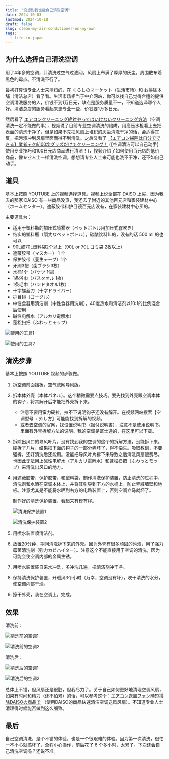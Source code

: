 ```yaml
---
title: "没想到我也能自己清洗空调"
date: 2024-10-03
lastmod: 2024-10-18
draft: false
slug: clean-my-air-conditioner-on-my-own
tags:
  - life-in-japan
---
```


## 为什么选择自己清洗空调

用了4年多的空调，只清洗过空气过滤网。风扇上布满了厚厚的灰尘，周围散布着黑色的霉点。不清洗不行了。

最初打算请专业人士来清扫的，在 くらしのマーケット（生活市场）和 お掃除本舗（清洁总店）看了看。生活市场相当于中介网站，你可以找自己觉得合适的提供空调清洗服务的人，价钱不到1万日元，缺点是服务质量不一，不知道选泽哪个人好。清洁总店的服务看起来更专业一些，价钱要1万多日元。

然后看了 [エアコンクリーニング絶対やってはいけないクリーニング方法](https://www.youtube.com/watch?v=Ra70MfKBOm8)（空调清洗一定不能做的事），视频说了目前专业空调清洗的陷阱，用高压水枪看上去把表面的清洗干净了，但是如果不先把风扇上堆积的灰尘清洗干净的话，会适得其反，把污渍冲到风扇里面而得不到清洗。之后又看了  [【エアコン掃除は自分でできる】業者テク&100均グッズだけでクリーニング！](https://www.youtube.com/watch?v=rT5wciOPIn8) (【空调清洁可以自己动手】使用专业技巧和100日元店商品进行清洁！)，视频介绍了如何使用百元店的低价商品，像专业人士一样清洗空调。想想请专业人士来可能也洗不干净，还不如自己动手。

## 道具

基本上按照 YOUTUBE 上的视频选择道具。视频上说全部在 DAISO 上买，因为我去的那家 DAISO 有一些商品没货，我还去了附近的其他百元店和家装建材中心（ホームセンター）。遮蔽胶带和护目镜百元店没有，在家装建材中心买的。

主要道具为：
- 适用于塑料瓶的加压式喷雾器（ペットボトル用加圧式霧吹き）
- 结实的塑料瓶（頑丈なペットボトル），碳酸饮料1L的，没有的话 500 ml 的也可以
- 90L或70L塑料袋2个以上（90L or 70L ゴミ袋 2枚以上）
- 遮蔽胶带（マスカー） 1 个
- 保护胶带（養生テープ）1个
- 牙刷3把（歯ブラシ3枚）
- 水桶1个（バケツ 1個）
- 1条浴巾（バスタオル 1枚）
- 1条毛巾（ハンドタオル1枚）
- 十字螺丝刀（十字ドライバー）
- 护目镜（ゴーグル）
- 中性食器用清洁剂（中性食器用洗剤），40度热水和清洁剂以10:1的比例混合后使用
- 碱性电解水（アルカリ電解水）
- 蓬松扫把（ふわっとモップ）

![使用的工具1](tool1.jpg)

![使用的工具2](tool2.jpg)

## 清洗步骤

基本上按照 YOUTUBE 视频的步骤做。

1. 拆空调前面挡板，空气滤网导风版。
2. 拆本体外壳（本体パネル）。这个稍微需要点技巧。要先找到外壳跟空调本体的钩子，将其解开后才能把外壳拆下来。
   - 注意不要用蛮力硬拉，拉不下说明钩子还没有解开。在视频网站搜索【空调型号 + 外し方】可能能找到拆解的视频。
   - 或者去空调的官网，找设置说明书（据付説明書），注意不是使用说明书，里面有外壳拆解方法的说明。我的空调是富士通的，在[这里](https://www.fujitsu-general.com/jp/support/downloads/search/index.html)可以下载。
3. 拆除出风口的导风叶片。没有找到我的空调的这个的拆解方法，没能拆下来。硬拆了几片，结果把下面的钩子的一部分弄坏了，得不偿失。吸取教训，不要强拆。还好清洗后还能用。没能把导风叶片拆下来导致之后清洗风扇很费尽。也因此无法用上碱性电解水（アルカリ電解水）和蓬松扫把（ふわっとモップ）来清洗出风口的地方。
4. 用遮蔽胶带，保护胶带，和塑料袋，制作清洗保护装置，防止清洗的过程中，清洗剂和水晒在空调本体上，并将其引导到下方的水桶上，防止弄脏墙壁和地板。注意尤其是不能将水晒到右方的电路装置上，否则空调立马就坏了。

   制作好的清洗保护装置，看起来有模有样。

   ![清洗保护装置1](set_tool1.jpg)

   ![清洗保护装置2](set_tool2.jpg)

5. 用喷水装置喷清洁剂。
6. 放置20分钟，期间清洗拆下来的外壳。因为外壳有很多顽固的污渍，用了强力霉菌清洗剂（強力カビハイター）。注意这个不能直接用于空调的清洗，因为可能会使空调内部的金属生锈。
7. 用喷水装置装自来水冲洗，多冲洗几遍，把清洁剂冲干净。
8. 保持清洗保护装置，开暖风3个小时（万幸，空调没有坏），吹干清洗的水分，使空调内部干燥。
9. 擦干外壳，装在空调上，完成。

## 效果

清洗前：

![清洗前的空调1](before1.jpg)

![清洗前的空调2](before2.jpg)

清洗后：

![清洗后的空调1](after1.jpg)

![清洗后的空调2](after2.jpg)

总体上不错，但风扇还是很脏，但我尽力了。关于自己如何更好地清理空调风扇，如果有时间和精力（还不怕累）的话，可以参考这个：[エアコン送風ファン時短掃除DAISOの商品で](https://www.youtube.com/watch?v=IGpnw4rLEHQ) （使用DAISO的商品快速清洁空调送风风扇）。不知道专业人士清理得时候能否做到这么细致。

## 最后

自己空调清洗，是个不错的体验，也是一个很艰难的体验。因为第一次清洗，很怕一不小心就搞坏了，全程小心操作，前后花了 6 个多小时，太累了。下次还会自己清洗空调吗？还说不准。
